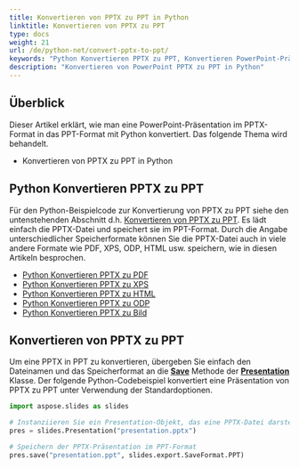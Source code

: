 ```yaml
---
title: Konvertieren von PPTX zu PPT in Python
linktitle: Konvertieren von PPTX zu PPT
type: docs
weight: 21
url: /de/python-net/convert-pptx-to-ppt/
keywords: "Python Konvertieren PPTX zu PPT, Konvertieren PowerPoint-Präsentation, PPTX zu PPT, Python, Aspose.Slides"
description: "Konvertieren von PowerPoint PPTX zu PPT in Python"
---
```


## **Überblick**

Dieser Artikel erklärt, wie man eine PowerPoint-Präsentation im PPTX-Format in das PPT-Format mit Python konvertiert. Das folgende Thema wird behandelt.

- Konvertieren von PPTX zu PPT in Python

## **Python Konvertieren PPTX zu PPT**

Für den Python-Beispielcode zur Konvertierung von PPTX zu PPT siehe den untenstehenden Abschnitt d.h. [Konvertieren von PPTX zu PPT](#convert-pptx-to-ppt). Es lädt einfach die PPTX-Datei und speichert sie im PPT-Format. Durch die Angabe unterschiedlicher Speicherformate können Sie die PPTX-Datei auch in viele andere Formate wie PDF, XPS, ODP, HTML usw. speichern, wie in diesen Artikeln besprochen.

- [Python Konvertieren PPTX zu PDF](https://docs.aspose.com/slides/python-net/convert-powerpoint-to-pdf/)
- [Python Konvertieren PPTX zu XPS](https://docs.aspose.com/slides/python-net/convert-powerpoint-to-xps/)
- [Python Konvertieren PPTX zu HTML](https://docs.aspose.com/slides/python-net/convert-powerpoint-to-html/)
- [Python Konvertieren PPTX zu ODP](https://docs.aspose.com/slides/python-net/save-presentation/)
- [Python Konvertieren PPTX zu Bild](https://docs.aspose.com/slides/python-net/convert-powerpoint-to-png/)

## **Konvertieren von PPTX zu PPT**
Um eine PPTX in PPT zu konvertieren, übergeben Sie einfach den Dateinamen und das Speicherformat an die [**Save**](https://reference.aspose.com/slides/python-net/aspose.slides/presentation/) Methode der [**Presentation**](https://reference.aspose.com/slides/python-net/aspose.slides/presentation/) Klasse. Der folgende Python-Codebeispiel konvertiert eine Präsentation von PPTX zu PPT unter Verwendung der Standardoptionen.

```py
import aspose.slides as slides

# Instanziieren Sie ein Presentation-Objekt, das eine PPTX-Datei darstellt
pres = slides.Presentation("presentation.pptx")

# Speichern der PPTX-Präsentation im PPT-Format
pres.save("presentation.ppt", slides.export.SaveFormat.PPT)
```